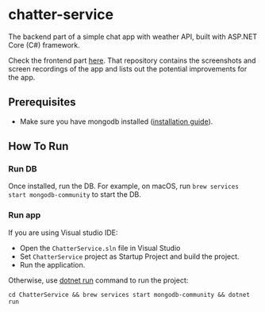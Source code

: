 # chatter-service

The backend part of a simple chat app with weather API, built with ASP.NET Core (C#) framework.

Check the frontend part [here](https://github.com/ignaspangonis/chatter). That repository contains the screenshots and screen recordings of the app and lists out the potential improvements for the app.

## Prerequisites

- Make sure you have mongodb installed ([installation guide](https://www.mongodb.com/docs/manual/administration/install-community/)).

## How To Run

### Run DB

Once installed, run the DB. For example, on macOS, run `brew services start mongodb-community` to start the DB.

### Run app
If you are using Visual studio IDE:
- Open the `ChatterService.sln` file in Visual Studio
- Set `ChatterService` project as Startup Project and build the project.
- Run the application.

Otherwise, use [dotnet run](https://learn.microsoft.com/en-us/dotnet/core/tools/dotnet-run) command to run the project:
```
cd ChatterService && brew services start mongodb-community && dotnet run
```
